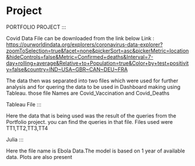# Project


PORTFOLIO PROJECT :::

Covid Data File can be downloaded from the link below
Link : https://ourworldindata.org/explorers/coronavirus-data-explorer?zoomToSelection=true&facet=none&pickerSort=asc&pickerMetric=location&hideControls=false&Metric=Confirmed+deaths&Interval=7-day+rolling+average&Relative+to+Population=true&Color+by+test+positivity=false&country=IND~USA~GBR~CAN~DEU~FRA

The data then was separated into two files which were used for further analysis and for quering the data to be used in Dashboard making using Tableau.
those file Names are Covid_Vaccination and Covid_Deaths


Tableau File ::: 

Here the data that is being used was the result of the queries from the Portfolio project. you can find the queries in that file.
Files used were TT1,TT2,TT3,TT4



Julia :::

Here the file name is Ebola Data.The model is based on 1 year of available data.
Plots are also present
